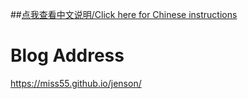 ##[点我查看中文说明/Click here for Chinese instructions](https://github.com/bit-ranger/blog/blob/gh-pages/README_zh_CN.md)

# Blog Address

<https://miss55.github.io/jenson/>


